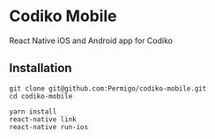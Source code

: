# Codiko Mobile

React Native iOS and Android app for Codiko

## Installation
```
git clone git@github.com:Permigo/codiko-mobile.git
cd codiko-mobile

yarn install
react-native link
react-native run-ios
```
